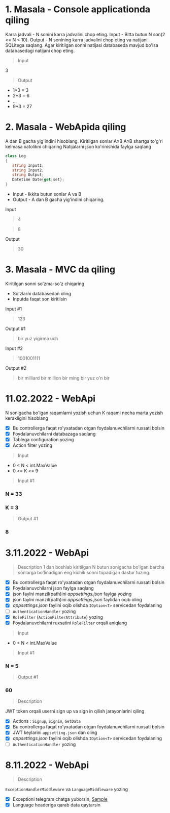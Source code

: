 # 1. Masala - Console applicationda qiling

Karra jadvali - N sonini karra jadvalini chop eting.
Input - Bitta butun N son(2 <= N < 10).
Output - N sonining karra jadvalini chop eting va natijani SQLitega saqlang. 
Agar kiritilgan sonni natijasi databaseda mavjud bo'lsa databasedagi natijani chop eting. 
>Input

3

>Output

- 1*3 = 3
- 2*3 = 6
- ...
- 9*3 = 27

# 2. Masala - WebApida qiling

A dan B gacha yig'indini hisoblang.
Kiritilgan sonlar A≤B A≤B shartga to'g'ri kelmasa xatolikni chiqaring
Natijalarni json ko'rinishida faylga saqlang
```C#
class Log
{
   string Input1;
   string Input2;
   string Output;
   Datetime Date{get;set};
}
```

- Input - Ikkita butun sonlar A va B
- Output - A dan B gacha yig'indini chiqaring.

Input
>4

>8

Output
>30

# 3. Masala - MVC da qiling
Kiritilgan sonni so'zma-so'z chiqaring
 - So'zlarni databasedan oling
 - Inputda faqat son kiritilsin

Input #1
> 123

Output #1 
>bir yuz yigirma uch

Input #2 
>1001001111 

Output #2 
>bir milliard bir million bir ming bir yuz o'n bir

# 11.02.2022 - WebApi

N sonigacha bo'lgan raqamlarni yozish uchun K raqami necha marta yozish kerakligini hisoblang

- [x] Bu controllerga faqat ro'yxatadan otgan foydalanuvchilarni ruxsati bolsin
- [x] Foydalanuvchilarni databazaga saqlang
- [x] Tablega configuration yozing
- [x] Action filter yozing

>Input

- 0 < N < int.MaxValue
- 0 <= K <= 9



>Input #1

### N = 33
### K = 3

>Output #1

### 8

# 3.11.2022 - WebApi

> Description
1 dan boshlab kiritilgan N butun sonigacha bo'lgan barcha sonlarga bo'linadigan eng kichik sonni topadigan dastur tuzing.

- [x] Bu controllerga faqat ro'yxatadan otgan foydalanuvchilarni ruxsati bolsin
- [x] Foydalanuvchilarni json faylga saqlang
- [x] json faylni manzil(path)ini *appsettings.json* faylga yozing
- [x] json faylni manzil(path)ini *appsettings.json* faylidan oqib oling
- [x] *appsettings.json* faylini oqib olishda `IOption<T>` servicedan foydalaning
- [ ] `AuthenticationHandler` yozing
- [x] `RoleFilter` (`ActionFilterAttribute`) yozing
- [x] Foydalanuvchilarni ruxsatini `RoleFilter` orqali aniqlang

>Input
- 0 < N < int.MaxValue

>Input #1

### N = 5

>Output #1

### 60

> Description

JWT token orqali userni sign up va sign in qilish jarayonlarini qiling

- [x] Actions : `Signup`, `Signin`, `GetData`
- [x] Bu controllerga faqat ro'yxatadan otgan foydalanuvchilarni ruxsati bolsin
- [x] JWT keylarini `appsetting.json` dan oling
- [x] *appsettings.json* faylini oqib olishda `IOption<T>` servicedan foydalaning
- [ ] `AuthenticationHandler` yozing

#


# 8.11.2022 - WebApi

> Description

`ExceptionHandlerMiddleware` va `LanguageMiddleware` yozing

- [x] Exceptioni telegram chatga yuborsin, [Sample](https://api.telegram.org/bot5481889693:AAHWere6v27dnKpEBYXO80ffHTsUeADx3sc/sendmessage?chat_id=124134&text=adsa)
- [x] Language headeriga qarab data qaytarsin
